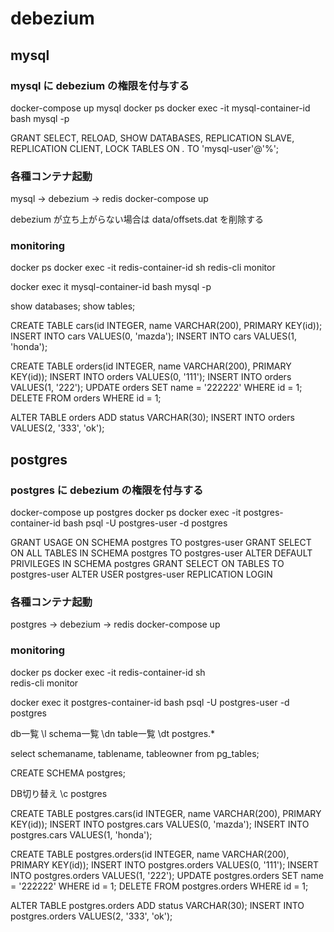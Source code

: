 # debezium
## mysql
### mysql に debezium の権限を付与する
docker-compose up mysql
docker ps
docker exec -it mysql-container-id bash
mysql -p

GRANT SELECT, RELOAD, SHOW DATABASES, REPLICATION SLAVE, REPLICATION CLIENT, LOCK TABLES ON *.* TO 'mysql-user'@'%';

### 各種コンテナ起動
mysql -> debezium -> redis
docker-compose up

debezium が立ち上がらない場合は data/offsets.dat を削除する

### monitoring
docker ps
docker exec -it redis-container-id sh
redis-cli monitor

docker exec it mysql-container-id bash
mysql -p

show databases;
show tables;

CREATE TABLE cars(id INTEGER, name VARCHAR(200), PRIMARY KEY(id));
INSERT INTO cars VALUES(0, 'mazda');
INSERT INTO cars VALUES(1, 'honda');

CREATE TABLE orders(id INTEGER, name VARCHAR(200), PRIMARY KEY(id));
INSERT INTO orders VALUES(0, '111');
INSERT INTO orders VALUES(1, '222');
UPDATE orders SET name = '222222' WHERE id = 1;
DELETE FROM orders WHERE id = 1;

ALTER TABLE orders ADD status VARCHAR(30);
INSERT INTO orders VALUES(2, '333', 'ok');

## postgres
### postgres に debezium の権限を付与する
docker-compose up postgres
docker ps
docker exec -it postgres-container-id bash
psql -U postgres-user -d postgres

GRANT USAGE ON SCHEMA postgres TO postgres-user
GRANT SELECT ON ALL TABLES IN SCHEMA postgres TO postgres-user
ALTER DEFAULT PRIVILEGES IN SCHEMA postgres GRANT SELECT ON TABLES TO postgres-user
ALTER USER postgres-user REPLICATION LOGIN

### 各種コンテナ起動
postgres -> debezium -> redis
docker-compose up

### monitoring
docker ps
docker exec -it redis-container-id sh  
redis-cli monitor

docker exec it postgres-container-id bash
psql -U postgres-user -d postgres

db一覧
\l
schema一覧
\dn
table一覧
\dt postgres.*

select schemaname, tablename, tableowner from pg_tables;

CREATE SCHEMA postgres;

DB切り替え
\c postgres

CREATE TABLE postgres.cars(id INTEGER, name VARCHAR(200), PRIMARY KEY(id));
INSERT INTO postgres.cars VALUES(0, 'mazda');
INSERT INTO postgres.cars VALUES(1, 'honda');

CREATE TABLE postgres.orders(id INTEGER, name VARCHAR(200), PRIMARY KEY(id));
INSERT INTO postgres.orders VALUES(0, '111');
INSERT INTO postgres.orders VALUES(1, '222');
UPDATE postgres.orders SET name = '222222' WHERE id = 1;
DELETE FROM postgres.orders WHERE id = 1;

ALTER TABLE postgres.orders ADD status VARCHAR(30);
INSERT INTO postgres.orders VALUES(2, '333', 'ok');
